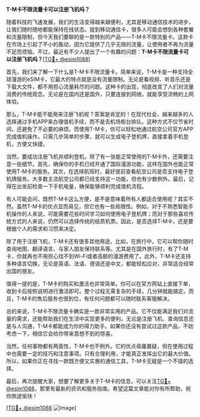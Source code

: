 **T-M卡不限流量卡可以注册飞机吗？**

随着科技的飞速发展，我们的生活变得越来越便利，尤其是移动通信技术的进步，让我们随时随地都能保持在线状态。提到移动通信卡，很多人可能会想到各种套餐和流量限制，但今天我们要聊的是一款特别的产品——T-M卡不限流量卡。这款卡在市场上引起了不小的轰动，因为它提供了几乎无限的流量，让使用者不再为流量不足而烦恼。不过，最近有不少人提出了一个有趣的问题：**T-M卡不限流量卡可以注册飞机吗？**[[TG💪+ @esim1088](https://t.me/s/esim1088)]

首先，我们来了解一下什么是T-M卡不限流量卡。简单来说，T-M卡是一种支持全球漫游的eSIM卡，它最大的特点就是没有流量限制。无论是看视频、听音乐还是下载大文件，都不用担心流量耗尽的问题。这种卡的出现，彻底改变了人们对流量消费的传统观念。无论是在国内还是国外，只要连接到网络，就能享受流畅的上网体验。

那么，T-M卡能不能用来注册飞机呢？答案是肯定的！在现代社会，越来越多的人选择通过手机APP来办理值机手续，而不是去机场柜台排队。这种方式不仅节省时间，还避免了不必要的麻烦。而使用T-M卡，你可以轻松地通过航空公司官方APP完成值机操作。只需几步简单的步骤，就可以生成电子登机牌，直接拿着手机登机，方便又快捷。

当然，要成功注册飞机并顺利登机，除了有一张能正常使用的T-M卡外，还需要注意一些细节。首先，确保你的手机已经开通了国际漫游功能，这样在国外也能正常使用T-M卡的服务。其次，在选择航班时，最好提前查看航空公司是否支持电子登机牌服务。大多数主流航空公司都已经支持这一功能，但也有少数例外。最后，记得在出发前检查一下手机电量，确保能够顺利完成值机流程。

有人可能会问，既然T-M卡这么方便，是不是意味着所有人都适合使用呢？其实不然。虽然T-M卡的优点显而易见，但它也有一些局限性。例如，对于不熟悉智能手机操作的人来说，可能需要花些时间学习如何使用电子登机牌；而对于那些喜欢传统方式的人来说，仍然可以选择传统的纸质机票。因此，是否选择T-M卡，还是要根据个人的需求和习惯来决定。

除了用于注册飞机，T-M卡还有很多其他用途。比如，在旅行中，它可以帮你随时查询地图、翻译语言、与家人朋友保持联系等。尤其是在国外旅行时，有了T-M卡，你就再也不用担心找不到Wi-Fi或者高额的漫游费用了。此外，T-M卡还支持多种语言切换，无论是英语、法语、德语还是中文，都能轻松应对，非常适合经常出国的朋友。

值得一提的是，T-M卡的购买和激活也非常简单。你可以在官方网站上直接下单，收到卡后按照说明进行激活即可。整个过程无需复杂的手续，几分钟就能搞定。而且，T-M卡的售后服务也很到位，有任何问题都可以随时联系客服解决。

总的来说，T-M卡不限流量卡确实是一款非常实用的产品。它不仅能满足我们对流量的需求，还能帮助我们在生活中实现更多的便利。无论是注册飞机、查询信息还是与人沟通，T-M卡都能成为你的得力助手。如果你还没有尝试过这款产品，不妨考虑一下，相信它会给你带来意想不到的惊喜。

当然，任何事物都有两面性，T-M卡也不例外。它的优点毋庸置疑，但在使用过程中也需要一定的技巧和注意事项。只有合理利用，才能真正发挥出它的最大价值。所以，如果你正在寻找一款既方便又实惠的通信工具，T-M卡无疑是一个不错的选择。

最后，再次提醒大家，想要了解更多关于T-M卡的信息，可以关注[TG💪+ @esim1088](https://t.me/s/esim1088)，那里有最新的资讯和服务指南。希望这篇文章能对你有所帮助，祝你旅途愉快！

[[TG💪+ @esim1088](https://t.me/s/esim1088) ![Image](https://i.postimg.cc/4NQfJmqS/Snipaste-2025-05-13-00-14-12.png)]